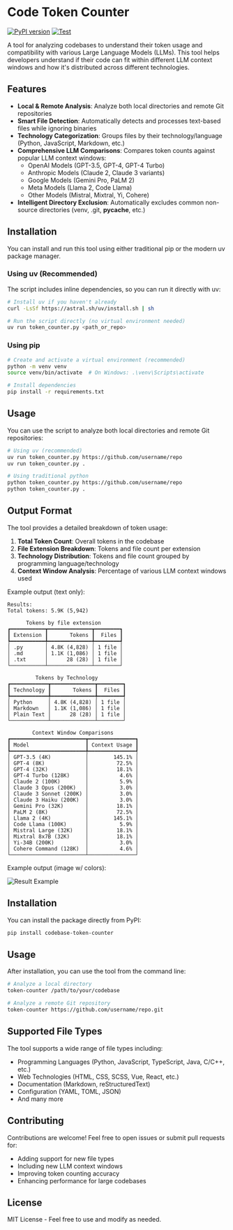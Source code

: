 # Code Token Counter

[![PyPI version](https://badge.fury.io/py/codebase-token-counter.svg)](https://badge.fury.io/py/codebase-token-counter)
[![Test](https://github.com/liatrio/codebase-token-counter/actions/workflows/test.yml/badge.svg)](https://github.com/liatrio/codebase-token-counter/actions/workflows/test.yml)

A tool for analyzing codebases to understand their token usage and compatibility with various Large Language Models (LLMs). This tool helps developers understand if their code can fit within different LLM context windows and how it's distributed across different technologies.

## Features

- **Local & Remote Analysis**: Analyze both local directories and remote Git repositories
- **Smart File Detection**: Automatically detects and processes text-based files while ignoring binaries
- **Technology Categorization**: Groups files by their technology/language (Python, JavaScript, Markdown, etc.)
- **Comprehensive LLM Comparisons**: Compares token counts against popular LLM context windows:
  - OpenAI Models (GPT-3.5, GPT-4, GPT-4 Turbo)
  - Anthropic Models (Claude 2, Claude 3 variants)
  - Google Models (Gemini Pro, PaLM 2)
  - Meta Models (Llama 2, Code Llama)
  - Other Models (Mistral, Mixtral, Yi, Cohere)
- **Intelligent Directory Exclusion**: Automatically excludes common non-source directories (venv, .git, **pycache**, etc.)

## Installation

You can install and run this tool using either traditional pip or the modern uv package manager.

### Using uv (Recommended)

The script includes inline dependencies, so you can run it directly with uv:

```bash
# Install uv if you haven't already
curl -LsSf https://astral.sh/uv/install.sh | sh

# Run the script directly (no virtual environment needed)
uv run token_counter.py <path_or_repo>
```

### Using pip

```bash
# Create and activate a virtual environment (recommended)
python -m venv venv
source venv/bin/activate  # On Windows: .\venv\Scripts\activate

# Install dependencies
pip install -r requirements.txt
```

## Usage

You can use the script to analyze both local directories and remote Git repositories:

```bash
# Using uv (recommended)
uv run token_counter.py https://github.com/username/repo
uv run token_counter.py .

# Using traditional python
python token_counter.py https://github.com/username/repo
python token_counter.py .
```

## Output Format

The tool provides a detailed breakdown of token usage:

1. **Total Token Count**: Overall tokens in the codebase
2. **File Extension Breakdown**: Tokens and file count per extension
3. **Technology Distribution**: Tokens and file count grouped by programming language/technology
4. **Context Window Analysis**: Percentage of various LLM context windows used

Example output (text only):

```text
Results:
Total tokens: 5.9K (5,942)

      Tokens by file extension
┏━━━━━━━━━━━┳━━━━━━━━━━━━━━┳━━━━━━━━┓
┃ Extension ┃       Tokens ┃  Files ┃
┡━━━━━━━━━━━╇━━━━━━━━━━━━━━╇━━━━━━━━┩
│ .py       │ 4.8K (4,828) │ 1 file │
│ .md       │ 1.1K (1,086) │ 1 file │
│ .txt      │      28 (28) │ 1 file │
└───────────┴──────────────┴────────┘

         Tokens by Technology
┏━━━━━━━━━━━━┳━━━━━━━━━━━━━━┳━━━━━━━━┓
┃ Technology ┃       Tokens ┃  Files ┃
┡━━━━━━━━━━━━╇━━━━━━━━━━━━━━╇━━━━━━━━┩
│ Python     │ 4.8K (4,828) │ 1 file │
│ Markdown   │ 1.1K (1,086) │ 1 file │
│ Plain Text │      28 (28) │ 1 file │
└────────────┴──────────────┴────────┘

        Context Window Comparisons
┏━━━━━━━━━━━━━━━━━━━━━━━━┳━━━━━━━━━━━━━━━┓
┃ Model                  ┃ Context Usage ┃
┡━━━━━━━━━━━━━━━━━━━━━━━━╇━━━━━━━━━━━━━━━┩
│ GPT-3.5 (4K)           │        145.1% │
│ GPT-4 (8K)             │         72.5% │
│ GPT-4 (32K)            │         18.1% │
│ GPT-4 Turbo (128K)     │          4.6% │
│ Claude 2 (100K)        │          5.9% │
│ Claude 3 Opus (200K)   │          3.0% │
│ Claude 3 Sonnet (200K) │          3.0% │
│ Claude 3 Haiku (200K)  │          3.0% │
│ Gemini Pro (32K)       │         18.1% │
│ PaLM 2 (8K)            │         72.5% │
│ Llama 2 (4K)           │        145.1% │
│ Code Llama (100K)      │          5.9% │
│ Mistral Large (32K)    │         18.1% │
│ Mixtral 8x7B (32K)     │         18.1% │
│ Yi-34B (200K)          │          3.0% │
│ Cohere Command (128K)  │          4.6% │
└────────────────────────┴───────────────┘
```

Example output (image w/ colors):

![Result Example](misc/result_example.png)

## Installation

You can install the package directly from PyPI:

```bash
pip install codebase-token-counter
```

## Usage

After installation, you can use the tool from the command line:

```bash
# Analyze a local directory
token-counter /path/to/your/codebase

# Analyze a remote Git repository
token-counter https://github.com/username/repo.git
```

## Supported File Types

The tool supports a wide range of file types including:

- Programming Languages (Python, JavaScript, TypeScript, Java, C/C++, etc.)
- Web Technologies (HTML, CSS, SCSS, Vue, React, etc.)
- Documentation (Markdown, reStructuredText)
- Configuration (YAML, TOML, JSON)
- And many more

## Contributing

Contributions are welcome! Feel free to open issues or submit pull requests for:

- Adding support for new file types
- Including new LLM context windows
- Improving token counting accuracy
- Enhancing performance for large codebases

## License

MIT License - Feel free to use and modify as needed.
